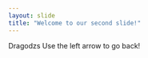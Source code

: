 ```yaml
---
layout: slide
title: "Welcome to our second slide!"
---
```

Dragodzs
Use the left arrow to go back!
